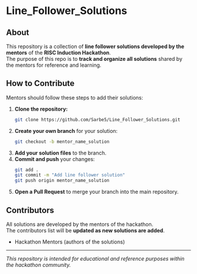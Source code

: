 # Line_Follower_Solutions

## About
This repository is a collection of **line follower solutions developed by the mentors** of the **RISC Induction Hackathon**.  
The purpose of this repo is to **track and organize all solutions** shared by the mentors for reference and learning.

## How to Contribute
Mentors should follow these steps to add their solutions:

1. **Clone the repository:**
    ```bash
    git clone https://github.com/Sarbe5/Line_Follower_Solutions.git
    ```
2. **Create your own branch** for your solution:
    ```bash
    git checkout -b mentor_name_solution
    ```
3. **Add your solution files** to the branch.
4. **Commit and push** your changes:
    ```bash
    git add .
    git commit -m "Add line follower solution"
    git push origin mentor_name_solution
    ```
5. **Open a Pull Request** to merge your branch into the main repository.

## Contributors
All solutions are developed by the mentors of the hackathon.  
The contributors list will be **updated as new solutions are added**.

- Hackathon Mentors (authors of the solutions)

---

*This repository is intended for educational and reference purposes within the hackathon community.*
